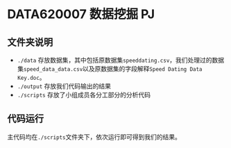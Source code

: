 # DATA620007 数据挖掘 PJ

## 文件夹说明

- `./data` 存放数据集，其中包括原数据集`speeddating.csv`，我们处理过的数据集`speed_data_data.csv`以及原数据集的字段解释`Speed Dating Data Key.doc`。
- `./output` 存放我们代码输出的结果
- `./scripts` 存放了小组成员各分工部分的分析代码

## 代码运行

主代码均在`./scripts`文件夹下，依次运行即可得到我们的结果。
